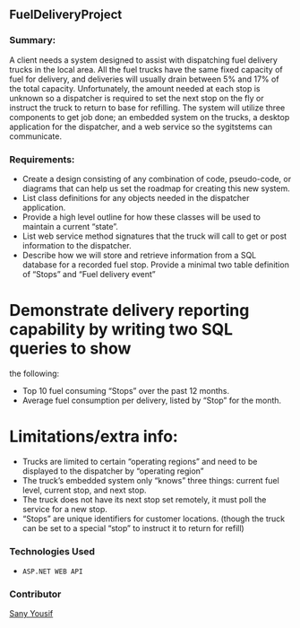 ## FuelDeliveryProject


### Summary:
 A client needs a system designed to assist with dispatching fuel delivery trucks in the local area. All the fuel trucks have the same fixed capacity of fuel for delivery, and deliveries will usually drain between 5% and 17% of the total capacity. Unfortunately, the amount needed at each stop is unknown so a dispatcher is required to set the next stop on the fly or instruct the truck to return to base for refilling. The system will utilize three components to get job done; an embedded system on the trucks, a desktop application for the dispatcher, and a web service so the sygitstems can communicate.
### Requirements:

- Create a design consisting of any combination of code, pseudo-code, or diagrams that can help us set the roadmap for creating this new system.
- List class definitions for any objects needed in the dispatcher application.
- Provide a high level outline for how these classes will be used to maintain a
       current “state”.
- List web service method signatures that the truck will call to get or post
       information to the dispatcher.
- Describe how we will store and retrieve information from a SQL database for a
recorded fuel stop. Provide a minimal two table definition of “Stops” and
       “Fuel delivery event”
 # Demonstrate delivery reporting capability by writing two SQL queries to show
the following:
- Top 10 fuel consuming “Stops” over the past 12 months.
- Average fuel consumption per delivery, listed by “Stop” for the month.
# Limitations/extra info:
- Trucks are limited to certain “operating regions” and need to be displayed to the dispatcher by “operating region”
- The truck’s embedded system only “knows” three things: current fuel level, current stop, and next stop.
- The truck does not have its next stop set remotely, it must poll the service for a new stop.
- “Stops” are unique identifiers for customer locations. (though the truck can be set to a special “stop” to instruct it to return for refill)

### Technologies Used

- `ASP.NET WEB API`
 

### Contributor
[Sany Yousif](https://github.com/Sanyyouisf)
